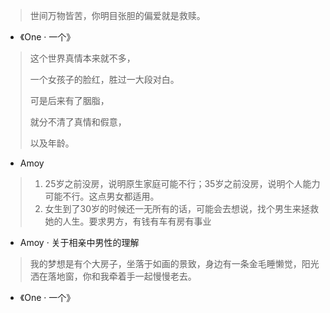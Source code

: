 > 世间万物皆苦，你明目张胆的偏爱就是救赎。

+ 《One · 一个》

> 这个世界真情本来就不多，
>
> 一个女孩子的脸红，胜过一大段对白。
>
> 可是后来有了胭脂，
>
> 就分不清了真情和假意，
>
> 以及年龄。

- Amoy

> 1. 25岁之前没房，说明原生家庭可能不行；35岁之前没房，说明个人能力可能不行。这点男女都适用。
> 2. 女生到了30岁的时候还一无所有的话，可能会去想说，找个男生来拯救她的人生。要求男方，有钱有车有房有事业

- Amoy · 关于相亲中男性的理解

> 我的梦想是有个大房子，坐落于如画的景致，身边有一条金毛睡懒觉，阳光洒在落地窗，你和我牵着手一起慢慢老去。

+ 《One · 一个》